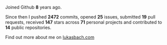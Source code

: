 Joined Github **8** years ago.

Since then I pushed **2472** commits, opened **25** issues, submitted **19** pull requests, received **147** stars across **71** personal projects and contributed to **14** public repositories.

Find out more about me on [lukasbach.com](https://lukasbach.com)
